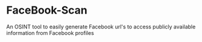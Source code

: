 # FaceBook-Scan
An OSINT tool to easily generate Facebook url's to access publicly available information from Facebook profiles

